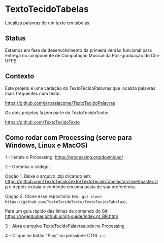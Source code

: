 # TextoTecidoTabelas
Localiza palavras de um texto em tabelas.

## Status
Estamos em fase de desenvolvimento da primeira versão funcional para entrega no componente de Computação Musical da Pós-graduação do CIn-UFPE.

## Contexto
Este projeto é uma variação do TextoTecidoPalavras que localiza palavras mais frequentes num texto:

https://github.com/jarbasjacome/TextoTecidoPalavras

Os dois projetos fazem parte do TextoTecidoTexto:

https://github.com/TextoTecidoTexto

## Como rodar com Processing (serve para Windows, Linux e MacOS)

1 - Instale o Processing: https://processing.org/download/

2 - Obtenha o código:

Opção 1. Baixe o arquivo .zip clicando em: https://github.com/TextoTecidoTexto/TextoTecidoTabelas/archive/master.zip e depois extraia o conteúdo em uma pasta de sua preferência.

Opção 2. Clone esse repositório (ex.: `git clone https://github.com/TextoTecidoTexto/TextoTecidoTabelas`).

Para um guia rápido das linhas de comando do Git: https://rogerdudler.github.io/git-guide/index.pt_BR.html 

3 - Abra o arquivo TextoTecidoPalavras.pde no Processing.

4 - Clique no botão "Play" ou pressione CTRL + r.
